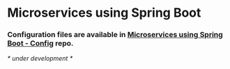 # Microservices using Spring Boot
### Configuration files are available in [Microservices using Spring Boot - Config](https://github.com/LordOfSati/microservices-using-spring-config) repo.
_* under development *_
